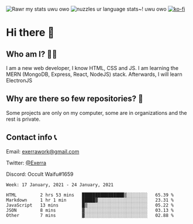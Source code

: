![Rawr my stats uwu owo](https://github-readme-stats.vercel.app/api?username=Exerra&show_icons=true&theme=buefy)
![nuzzles ur language stats~! uwu owo](https://github-readme-stats.vercel.app/api/top-langs/?username=Exerra&layout=compact)
[![ko-fi](https://www.ko-fi.com/img/githubbutton_sm.svg)](https://ko-fi.com/X8X130H96)
# Hi there 👋
## Who am I? 🙋‍♀️
I am a new web developer, I know HTML, CSS and JS. I am learning the MERN (MongoDB, Express, React, NodeJS) stack. Afterwards, I will learn ElectronJS
## Why are there so few repositories? 🤔
Some projects are only on my computer, some are in organizations and the rest is private.
## Contact info 📞
Email: [exerrawork@gmail.com](mailto:exerrawork@gmail.com)

Twitter: [@Exerra](https://twitter.com/exerra)

Discord: Occult Waifu#1659

<!--START_SECTION:waka-->
```text
Week: 17 January, 2021 - 24 January, 2021

HTML         2 hrs 53 mins   ████████████████▒░░░░░░░░   65.39 % 
Markdown     1 hr 1 min      █████▓░░░░░░░░░░░░░░░░░░░   23.31 % 
JavaScript   13 mins         █▒░░░░░░░░░░░░░░░░░░░░░░░   05.22 % 
JSON         8 mins          ▓░░░░░░░░░░░░░░░░░░░░░░░░   03.13 % 
Other        7 mins          ▓░░░░░░░░░░░░░░░░░░░░░░░░   02.88 % 
```
<!--END_SECTION:waka-->
